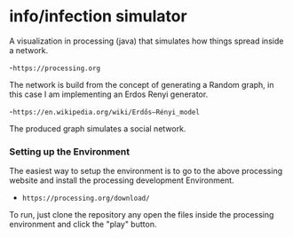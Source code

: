 # info/infection simulator
A visualization in processing (java) that simulates how things spread inside a network.

  -`https://processing.org`

The network is build from the concept of generating a Random graph,
in this case I am implementing an Erdos Renyi generator.

  -`https://en.wikipedia.org/wiki/Erdős–Rényi_model`

The produced graph simulates a social network.

### Setting up the Environment

The easiest way to setup the environment is to go to the above processing
website and install the processing development Environment.
  - `https://processing.org/download/`

To run, just clone the repository any open the files inside the processing
environment and click the "play" button.
